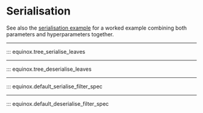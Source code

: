 # Serialisation

See also the [serialisation example](../examples/serialisation.ipynb) for a worked example combining both parameters and hyperparameters together.

---

::: equinox.tree_serialise_leaves

---

::: equinox.tree_deserialise_leaves

---

::: equinox.default_serialise_filter_spec

---

::: equinox.default_deserialise_filter_spec
